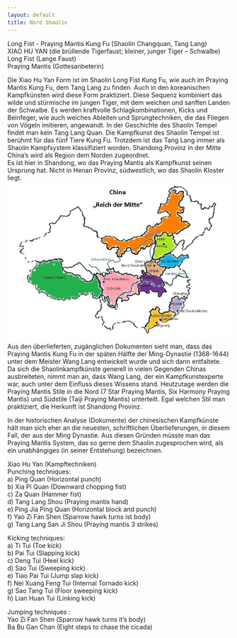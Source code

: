 ```yaml
---
layout: default
title: Nord Shaolin
---
```


Long Fist - Praying Mantis Kung Fu (Shaolin Changquan, Tang Lang) <br>
XIAO HU YAN  (die brüllende Tigerfaust; kleiner, junger Tiger – Schwalbe)<br>
Long Fist (Lange Faust)<br>
Praying Mantis (Gottesanbeterin)<br>


Die Xiao Hu Yan Form ist im Shaolin Long Fist Kung Fu, wie auch im Praying Mantis Kung Fu, dem Tang Lang zu finden. Auch in den koreanischen Kampfkünsten wird diese Form praktiziert. Diese Sequenz kombiniert das wilde und stürmische im jungen Tiger, mit dem weichen und sanften Landen der Schwalbe. Es werden kraftvolle Schlagkombinationen, Kicks und Beinfeger, wie auch weiches Ableiten und Sprungtechniken, die das Fliegen von Vögeln imitieren, angewandt.
In der Geschichte des Shaolin Tempel findet man kein Tang Lang Quan. Die Kampfkunst des Shaolin Tempel ist berühmt für das fünf Tiere Kung Fu. Trotzdem ist das Tang Lang immer als Shaolin Kampfsystem klassifiziert worden. 
Shandong Provinz in der Mitte China’s wird als Region dem Norden zugeordnet.<br>
Es ist hier in Shandong, wo das Praying Mantis als Kampfkunst seinen Ursprung hat. Nicht in Henan Provinz, südwestlich, wo das Shaolin Kloster liegt.<br>
<img class="ifloat-right" src="/images/china_norden.jpg" alt="China">
Aus den überlieferten, zugänglichen Dokumenten sieht man, dass das Praying Mantis Kung Fu in der späten Hälfte der Ming-Dynastie (1368-1644) unter dem Meister Wang Lang entwickelt wurde und sich dann entfaltete. 
Da sich die Shaolinkampfkünste generell in vielen Gegenden Chinas ausbreiteten, nimmt man an, dass Wang Lang, der ein Kampfkunstexperte war, auch unter dem Einfluss dieses Wissens stand.
Heutzutage werden die Praying Mantis Stile in die Nord (7 Star Praying Mantis, Six Harmony Praying Mantis) und Südstile (Taiji Praying Mantis) unterteilt.
Egal welchen Stil man praktiziert, die Herkunft ist Shandong Provinz.<br>

In der historischen Analyse (Dokumente) der chinesischen Kampfkünste hält man sich eher an die neuesten, schriftlichen Überlieferungen, in diesem Fall, der aus der Ming Dynastie. Aus diesen Gründen müsste man das Praying Mantis System, das so gerne dem Shaolin zugesprochen wird, als ein unabhängiges (in seiner Entstehung) bezeichnen. <br>

Xiao Hu Yan (Kampftechniken)<br>
Punching techniques:<br>
a)	Ping Quan (Horizontal punch)<br>
b)	Xia Pi Quan (Downward chopping fist)<br>
c)	Za Quan (Hammer fist)<br>
d)	Tang Lang Shou (Praying mantis hand)<br>
e)	Ping Jia Ping Quan (Horizontal block and punch)<br>
f)	Yao Zi Fan Shen (Sparrow hawk turns ist body)<br>
g)	Tang Lang San Ji Shou (Praying mantis 3 strikes)<br>

Kicking techniques:<br>
a)	Ti Tui (Toe kick)<br>
b)	Pai Tui (Slapping kick)<br>
c)	Deng Tui (Heel kick)<br>
d)	Sao Tui (Sweeping kick)<br>
e)	Tiao Pai Tui (Jump slap kick)<br>
f)	Nei Xuang Feng Tui (Internal Tornado kick)<br>
g)	Sao Tang Tui (Floor sweeping kick)<br>
h)	Lian Huan Tui (Linking kick)<br>

Jumping techniques :<br>
Yao Zi Fan Shen (Sparrow hawk turns it’s body)<br>
Ba Bu Gan Chan (Eight steps to chase the cicada)<br>